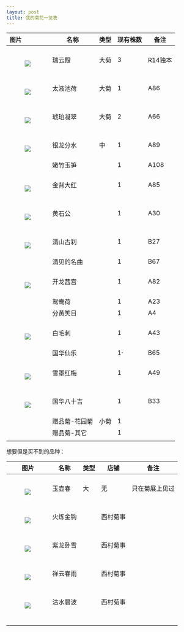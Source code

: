 ```yaml
---
layout: post
title: 我的菊花一览表
---
```


| 图片                                                         | 名称          | 类型 | 现有株数 | 备注    |
| :----------------------------------------------------------- | ------------- | ---- | -------- | ------- |
| <figure><br/>	<a><img src="{{site.url}}/source/my_picts/chry/ruiyundian.jpeg"></a><br/></figure> | 瑞云殿        | 大菊 | 3        | R14独本 |
| <figure><br/>	<a><img src="{{site.url}}/source/my_picts/chry/taiyechihe.jpeg"></a><br/></figure> | 太液池荷      | 大菊 | 1        | A86     |
| <figure><br/>	<a><img src="{{site.url}}/source/my_picts/chry/huponingcui.jpeg"></a><br/></figure> | 琥珀凝翠      | 大菊 | 2        | A66     |
| <figure><br/>	<a><img src="{{site.url}}/source/my_picts/chry/yinlongfenshui.jpeg"></a><br/></figure> | 银龙分水      | 中   | 1        | A89     |
|                                                              | 嫩竹玉笋      |      | 1        | A108    |
| <figure><br/>	<a><img src="{{site.url}}/source/my_picts/chry/jinbeidahong.jpg"></a><br/></figure> | 金背大红      |      | 1        | A85     |
| <figure><br/>	<a><img src="{{site.url}}/source/my_picts/chry/huangshigong.jpg"></a><br/></figure> | 黄石公        |      | 1        | A30     |
| <figure><br/>	<a><img src="{{site.url}}/source/my_picts/chry/qingshangusha.jpeg"></a><br/></figure> | 清山古刹      |      | 1        | B27     |
|                                                              | 清见的名曲    |      | 1        | B67     |
| <figure><br/>	<a><img src="{{site.url}}/source/my_picts/chry/kailongqiangong.jpg"></a><br/></figure> | 开龙茜宫      |      | 1        | A82     |
|                                                              | 鸳鸯荷        |      | 1        | A23     |
|                                                              | 分黄笑日      |      | 1        | A4      |
| <figure><br/>	<a><img src="{{site.url}}/source/my_picts/chry/baimaoci.jpeg"></a><br/></figure> | 白毛刺        |      | 1        | A43     |
|                                                              | 国华仙乐      |      | 1·       | B65     |
| <figure><br/>	<a><img src="{{site.url}}/source/my_picts/chry/xuezhaohongmei.jpg"></a><br/></figure> | 雪罩红梅      |      | 1        | A49     |
| <figure><br/>	<a><img src="{{site.url}}/source/my_picts/chry/guohuabashiji.jpg"></a><br/></figure> | 国华八十吉    |      | 1        | B33     |
|                                                              | 赠品菊-花园菊 | 小菊 | 1        |         |
|                                                              | 赠品菊-其它   |      | 1        |         |
|                                                              |               |      |          |         |

想要但是买不到的品种：

| 图片                                                         | 名称     | 类型 | 店铺     | 备注           |
| ------------------------------------------------------------ | -------- | ---- | -------- | -------------- |
| <figure><br/>	<a><img src="{{site.url}}/source/my_picts/chry/yuhuchun.png"></a><br/></figure> | 玉壶春   | 大   | 无       | 只在菊展上见过 |
| <figure><br/>	<a><img src="{{site.url}}/source/my_picts/chry/huolianjingou.jpeg"></a><br/></figure> | 火炼金钩 |      | 西村菊事 |                |
| <figure><br/>	<a><img src="{{site.url}}/source/my_picts/chry/zilongwoxue.jpeg"></a><br/></figure> | 紫龙卧雪 |      | 西村菊事 |                |
| <figure><br/>	<a><img src="{{site.url}}/source/my_picts/chry/xiangyunchunyu.jpeg"></a><br/></figure> | 祥云春雨 |      | 西村菊事 |                |
| <figure><br/>	<a><img src="{{site.url}}/source/my_picts/chry/gushuibibo.jpeg"></a><br/></figure> | 沽水碧波 |      | 西村菊事 |                |
|                                                              |          |      |          |                |
|                                                              |          |      |          |                |
|                                                              |          |      |          |                |
|                                                              |          |      |          |                |

